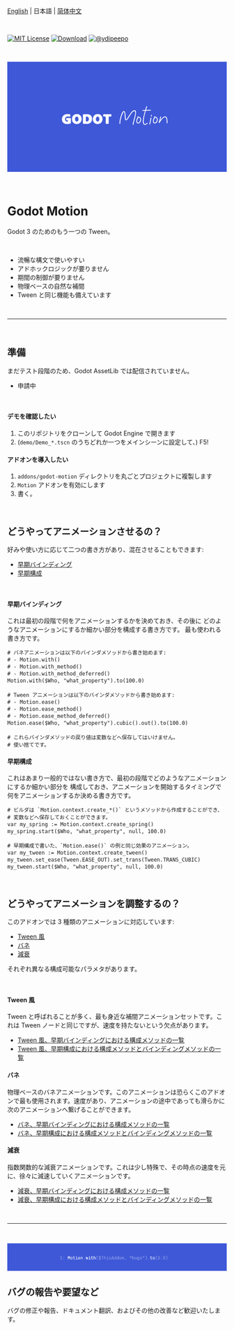 [English](https://github.com/ydipeepo/godot-motion/blob/main/README.md) | 日本語 | [简体中文](https://github.com/ydipeepo/godot-motion/blob/main/README_zh.md)

<br />

[![MIT License](https://img.shields.io/badge/License-MIT-25B3A0?style=flat-square)](https://github.com/ydipeepo/godot-motion/blob/main/LICENSE.md)
[![Download](https://img.shields.io/badge/Download-1.0.0-DA1160?style=flat-square)](https://github.com/ydipeepo/godot-motion/releases/tag/stable)
[![@ydipeepo](https://img.shields.io/badge/@ydipeepo-1DA1F2?style=flat-square&logo=twitter&logoColor=white)](https://twitter.com/ydipeepo)

<br />

![Motion](https://raw.githubusercontent.com/ydipeepo/godot-motion/main/header.png)

<br />

# Godot Motion

Godot 3 のためのもう一つの Tween。

<br />

* 流暢な構文で使いやすい
* アドホックロジックが要りません
* 期間の制御が要りません
* 物理ベースの自然な補間
* Tween と同じ機能も備えています

<br />

---

<br />

## 準備

まだテスト段階のため、Godot AssetLib では配信されていません。

* 申請中

<br />

#### デモを確認したい

1. このリポジトリをクローンして Godot Engine で開きます
2. (`demo/Demo_*.tscn` のうちどれか一つをメインシーンに設定して、) F5!

#### アドオンを導入したい

1. `addons/godot-motion` ディレクトリを丸ごとプロジェクトに複製します
2. `Motion` アドオンを有効にします
3. 書く。

<br />

## どうやってアニメーションさせるの？

好みや使い方に応じて二つの書き方があり、混在させることもできます:

- [早期バインディング](#早期バインディング)
- [早期構成](#早期構成)

<br />

#### 早期バインディング

これは最初の段階で何をアニメーションするかを決めておき、その後に
どのようなアニメーションにするか細かい部分を構成する書き方です。
最も使われる書き方です。

```GDScript
# バネアニメーションは以下のバインダメソッドから書き始めます:
# - Motion.with()
# - Motion.with_method()
# - Motion.with_method_deferred()
Motion.with($Who, "what_property").to(100.0)

# Tween アニメーションは以下のバインダメソッドから書き始めます:
# - Motion.ease()
# - Motion.ease_method()
# - Motion.ease_method_deferred()
Motion.ease($Who, "what_property").cubic().out().to(100.0)

# これらバインダメソッドの戻り値は変数などへ保存してはいけません。
# 使い捨てです。
```

#### 早期構成

これはあまり一般的ではない書き方で、最初の段階でどのようなアニメーションにするか細かい部分を
構成しておき、アニメーションを開始するタイミングで何をアニメーションするか決める書き方です。

```GDScript
# ビルダは `Motion.context.create_*()` というメソッドから作成することができ、
# 変数などへ保存しておくことができます。
var my_spring := Motion.context.create_spring()
my_spring.start($Who, "what_property", null, 100.0)

# 早期構成で書いた、`Motion.ease()` の例と同じ効果のアニメーション。
var my_tween := Motion.context.create_tween()
my_tween.set_ease(Tween.EASE_OUT).set_trans(Tween.TRANS_CUBIC)
my_tween.start($Who, "what_property", null, 100.0)
```

<br />

## どうやってアニメーションを調整するの？

このアドオンでは 3 種類のアニメーションに対応しています:

- [Tween 風](#tween-風)
- [バネ](#バネ)
- [減衰](#減衰)

それぞれ異なる構成可能なパラメタがあります。

<br />

#### Tween 風

Tween と呼ばれることが多く、最も身近な補間アニメーションセットです。これは Tween ノードと同じですが、速度を持たないという欠点があります。

* [Tween 風、早期バインディングにおける構成メソッドの一覧](https://github.com/ydipeepo/godot-motion/blob/main/addons/godot-motion/expression/EaseMotionExpression.gd)
* [Tween 風、早期構成における構成メソッドとバインディングメソッドの一覧](https://github.com/ydipeepo/godot-motion/blob/main/addons/godot-motion/builder/TweenMotionBuilder.gd)

#### バネ

物理ベースのバネアニメーションです。このアニメーションは恐らくこのアドオンで最も使用されます。速度があり、アニメーションの途中であっても滑らかに次のアニメーションへ繋げることができます。

* [バネ、早期バインディングにおける構成メソッドの一覧](https://github.com/ydipeepo/godot-motion/blob/main/addons/godot-motion/expression/WithMotionExpression.gd)
* [バネ、早期構成における構成メソッドとバインディングメソッドの一覧](https://github.com/ydipeepo/godot-motion/blob/main/addons/godot-motion/builder/SpringMotionBuilder.gd)

#### 減衰

指数関数的な減衰アニメーションです。これは少し特殊で、その時点の速度を元に、徐々に減速していくアニメーションです。

* [減衰、早期バインディングにおける構成メソッドの一覧](https://github.com/ydipeepo/godot-motion/blob/main/addons/godot-motion/expression/StopMotionExpression.gd)
* [減衰、早期構成における構成メソッドとバインディングメソッドの一覧](https://github.com/ydipeepo/godot-motion/blob/main/addons/godot-motion/builder/DecayMotionBuilder.gd)

<br />

---

<br />

![バグが減らない](https://raw.githubusercontent.com/ydipeepo/godot-motion/main/footer.png)

## バグの報告や要望など

バグの修正や報告、ドキュメント翻訳、およびその他の改善など歓迎いたします。

